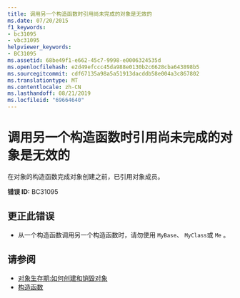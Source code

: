 ```yaml
---
title: 调用另一个构造函数时引用尚未完成的对象是无效的
ms.date: 07/20/2015
f1_keywords:
- bc31095
- vbc31095
helpviewer_keywords:
- BC31095
ms.assetid: 68be49f1-e662-45c7-9998-e0006324535d
ms.openlocfilehash: e2d49efccc45da988e0130b2c6628cba643898b5
ms.sourcegitcommit: cdf67135a98a5a51913dacddb58e004a3c867802
ms.translationtype: MT
ms.contentlocale: zh-CN
ms.lasthandoff: 08/21/2019
ms.locfileid: "69664640"
---
```

# <a name="reference-to-object-under-construction-is-not-valid-when-calling-another-constructor"></a>调用另一个构造函数时引用尚未完成的对象是无效的
在对象的构造函数完成对象创建之前，已引用对象成员。  
  
 **错误 ID:** BC31095  
  
## <a name="to-correct-this-error"></a>更正此错误  
  
- 从一个构造函数调用另一个构造函数时，请勿使用 `MyBase`、 `MyClass`或 `Me` 。  
  
## <a name="see-also"></a>请参阅

- [对象生存期:如何创建和销毁对象](../../visual-basic/programming-guide/language-features/objects-and-classes/object-lifetime-how-objects-are-created-and-destroyed.md)
- [构造函数](../programming-guide/concepts/object-oriented-programming.md#constructors)
